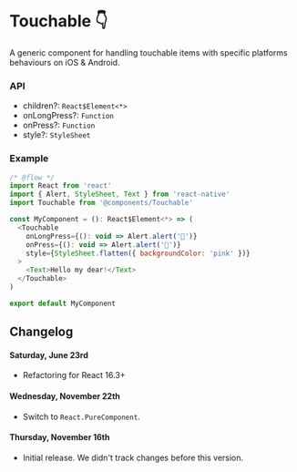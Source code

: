 # Touchable 👇

A generic component for handling touchable items with specific platforms behaviours on iOS & Android.

### API

* children?: `React$Element<*>`
* onLongPress?: `Function`
* onPress?: `Function`
* style?: `StyleSheet`

### Example

```js
/* @flow */
import React from 'react'
import { Alert, StyleSheet, Text } from 'react-native'
import Touchable from '@components/Touchable'

const MyComponent = (): React$Element<*> => (
  <Touchable
    onLongPress={(): void => Alert.alert('👋')}
    onPress={(): void => Alert.alert('🤝')}
    style={StyleSheet.flatten({ backgroundColor: 'pink' })}
  >
    <Text>Hello my dear!</Text>
  </Touchable>
)

export default MyComponent
```

## Changelog
#### Saturday, June 23rd
- Refactoring for React 16.3+

#### Wednesday, November 22th
- Switch to `React.PureComponent`.

#### Thursday, November 16th
- Initial release. We didn't track changes before this version.
